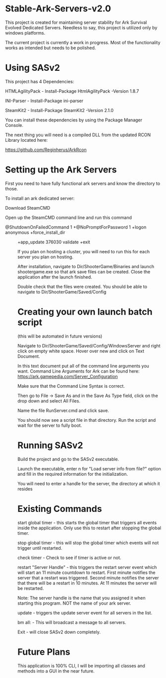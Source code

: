 # Stable-Ark-Servers-v2.0
This project is created for maintaining server stability for Ark Survival Evolved Dedicated Servers. Needless to say, this project is utilized only by windows platforms.

The current project is currently a work in progress. Most of the functionality works as intended but needs to be polished.

# Using SASv2

This project has 4 Dependencies:

HTMLAgilityPack - Install-Package HtmlAgilityPack -Version 1.8.7

INI-Parser - Install-Package ini-parser

SteamKit2 - Install-Package SteamKit2 -Version 2.1.0

You can install these dependencies by using the Package Manager Console.

The next thing you will need is a compiled DLL from the updated RCON Library located here: 

https://github.com/Reginherus/ArkRcon

# Setting up the Ark Servers
First you need to have fully functional ark servers and know the directory to those.

To install an ark dedicated server:

Download SteamCMD

Open up the SteamCMD command line and run this command

@ShutdownOnFailedCommand 1 +@NoPromptForPassword 1 +logon anonymous +force_install_dir <Dir for Ark Files> +app_update 376030 validate +exit
  
 If you plan on hosting a cluster, you will need to run this for each server you plan on hosting.
 
 After installation, navigate to Dir/ShooterGame/Binaries and launch shootergame.exe so that ark save files can be created. Close the application after the launch finished. 
 
 Double check that the files were created. You should be able to navigate to Dir/ShooterGame/Saved/Config
 
 # Creating your own launch batch script
 
  (this will be automated in future versions)
 
 Navigate to Dir/ShooterGame/Saved/Config/WindowsServer and right click on empty white space. Hover over new and click on Text Document.
 
 In this text document put all of the command line arguments you want. Command Line Arguments for Ark can be found here: https://ark.gamepedia.com/Server_Configuration
 
 Make sure that the Command Line Syntax is correct.
 
 Then go to File -> Save As and in the Save As Type field, click on the drop down and select All Files.
 
 Name the file RunServer.cmd and click save.
 
 You should now see a script file in that directory. Run the script and wait for the server to fully boot.
 
 # Running SASv2
 
 Build the project and go to the SASv2 executable. 
 
 Launch the executable, enter n for "Load server info from file?" option and fill in the required information for the initialization. 
 
 You will need to enter a handle for the server, the directory at which it resides
 
 # Existing Commands
 
 start global timer - this starts the global timer that triggers all events inside the application. Only use this to restart after stopping the global timer.
 
 stop global timer - this will stop the global timer which events will not trigger until restarted.
 
 check timer - Check to see if timer is active or not.
 
 restart "Server Handle" - this triggers the restart server event which will start an 11 minute countdown to restart. First minute notifies the server that a restart was triggered. Second minute notifies the server that there will be a restart in 10 minutes. At 11 minutes the server will be restarted.
 
 Note: The server handle is the name that you assigned it when starting this program. NOT the name of your ark server.
 
 update - triggers the update server event for all servers in the list.
 
 bm all: - This will broadcast a message to all servers.
 
 Exit - will close SASv2 down completely.
 
 
 # Future Plans
 
 This application is 100% CLI, I will be importing all classes and methods into a GUI in the near future.
 
 
 
